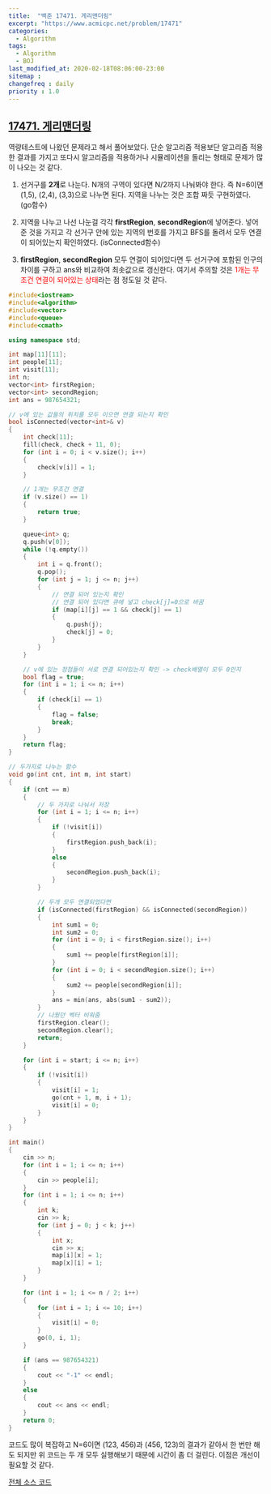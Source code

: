 ```yaml
---
title:  "백준 17471. 게리맨더링"
excerpt: "https://www.acmicpc.net/problem/17471"
categories:
  - Algorithm
tags:
  - Algorithm
  - BOJ
last_modified_at: 2020-02-18T08:06:00-23:00
sitemap :
changefreq : daily
priority : 1.0
---
```


## [17471. 게리맨더링](https://www.acmicpc.net/problem/17471)

역량테스트에 나왔던 문제라고 해서 풀어보았다. 단순 알고리즘 적용보단 알고리즘 적용한 결과를 가지고 또다시 알고리즘을 적용하거나 시뮬레이션을 돌리는 형태로 문제가 많이 나오는 것 같다.

1. 선거구를 **2개**로 나눈다. N개의 구역이 있다면 N/2까지 나눠봐야 한다. 즉 N=6이면 (1,5), (2,4), (3,3)으로 나누면 된다. 지역을 나누는 것은 조합 짜듯 구현하였다. (go함수)

2. 지역을 나누고 나선 나눈걸 각각 **firstRegion**, **secondRegion**에 넣어준다. 넣어준 것을 가지고 각 선거구 안에 있는 지역의 번호를 가지고 BFS를 돌려서 모두 연결이 되어있는지 확인하였다. (isConnected함수)

3. **firstRegion**, **secondRegion** 모두 연결이 되어있다면 두 선거구에 포함된 인구의 차이를 구하고 ans와 비교하여 최솟값으로 갱신한다. 여기서 주의할 것은 <span style="color:red">1개는 무조건 연결이 되어있는 상태</span>라는 점 정도일 것 같다.

```cpp
#include<iostream>
#include<algorithm>
#include<vector>
#include<queue>
#include<cmath>

using namespace std;

int map[11][11];
int people[11];
int visit[11];
int n;
vector<int> firstRegion;
vector<int> secondRegion;
int ans = 987654321;

// v에 있는 값들의 위치를 모두 이으면 연결 되는지 확인
bool isConnected(vector<int>& v)
{
    int check[11];
    fill(check, check + 11, 0);
    for (int i = 0; i < v.size(); i++)
    {
        check[v[i]] = 1;
    }

    // 1개는 무조건 연결
    if (v.size() == 1)
    {
        return true;
    }

    queue<int> q;
    q.push(v[0]);
    while (!q.empty())
    {
        int i = q.front();
        q.pop();
        for (int j = 1; j <= n; j++)
        {
            // 연결 되어 있는지 확인
            // 연결 되어 있다면 큐에 넣고 check[j]=0으로 바꿈
            if (map[i][j] == 1 && check[j] == 1)
            {
                q.push(j);
                check[j] = 0;
            }
        }
    }

    // v에 있는 정점들이 서로 연결 되어있는지 확인 -> check배열이 모두 0인지
    bool flag = true;
    for (int i = 1; i <= n; i++)
    {
        if (check[i] == 1)
        {
            flag = false;
            break;
        }
    }
    return flag;
}

// 두가지로 나누는 함수
void go(int cnt, int m, int start)
{
    if (cnt == m)
    {
        // 두 가지로 나눠서 저장
        for (int i = 1; i <= n; i++)
        {
            if (!visit[i])
            {
                firstRegion.push_back(i);
            }
            else
            {
                secondRegion.push_back(i);
            }
        }

        // 두개 모두 연결되었다면
        if (isConnected(firstRegion) && isConnected(secondRegion))
        {
            int sum1 = 0;
            int sum2 = 0;
            for (int i = 0; i < firstRegion.size(); i++)
            {
                sum1 += people[firstRegion[i]];
            }
            for (int i = 0; i < secondRegion.size(); i++)
            {
                sum2 += people[secondRegion[i]];
            }
            ans = min(ans, abs(sum1 - sum2));
        }
        // 나웠던 벡터 비워줌
        firstRegion.clear();
        secondRegion.clear();
        return;
    }

    for (int i = start; i <= n; i++)
    {
        if (!visit[i])
        {
            visit[i] = 1;
            go(cnt + 1, m, i + 1);
            visit[i] = 0;
        }
    }
}

int main()
{
    cin >> n;
    for (int i = 1; i <= n; i++)
    {
        cin >> people[i];
    }
    for (int i = 1; i <= n; i++)
    {
        int k;
        cin >> k;
        for (int j = 0; j < k; j++)
        {
            int x;
            cin >> x;
            map[i][x] = 1;
            map[x][i] = 1;
        }
    }

    for (int i = 1; i <= n / 2; i++)
    {
        for (int i = 1; i <= 10; i++)
        {
            visit[i] = 0;
        }
        go(0, i, 1);
    }

    if (ans == 987654321)
    {
        cout << "-1" << endl;
    }
    else
    {
        cout << ans << endl;
    }
    return 0;
}
```
코드도 많이 복잡하고 N=6이면 (123, 456)과 (456, 123)의 결과가 같아서 한 번만 해도 되지만 위 코드는 두 개 모두 실행해보기 때문에 시간이 좀 더 걸린다. 이점은 개선이 필요할 것 같다.

[전체 소스 코드](https://github.com/tdm1223/Algorithm/blob/master/acmicpc.net/17471.cpp)